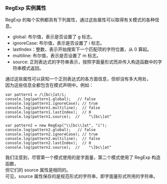 ### RegExp 实例属性

RegExp 的每个实例都具有下列属性，通过这些属性可以取得有关模式的各种信息。  

 - global: 布尔值，表示是否设置了 g 标志。
 - ignoreCase: 布尔值，表示是否设置了 i 标志。
 - lastIndex：整数，表示开始搜索下一个匹配项的字符位置，从 0 算起。
 - multiline: 布尔值，表示是否设置了 m 标志。
 - source: 正则表达式的字符串表示，按照字面量形式而非传入构造函数中的字符串模式返回。

通过这些属性可以获知一个正则表达式的各方面信息，但却没有多大用处，  
因为这些信息全都包含在模式声明中。例如：

	var pattern1 = /\[bc\]at/i;
    console.log(pattern1.global);   // false
    console.log(pattern1.ignoreCase); // true
    console.log(pattern1.multiline);  // false
    console.log(pattern1.lastIndex);  // 0
    console.log(pattern1.source);  //    "\[bc\]at"

    var pattern2 = new RegExp("\\[bc\\]at", "i");
    console.log(pattern2.global);   // false
    console.log(pattern2.ignoreCase); // true
    console.log(pattern2.multiline);  // false
    console.log(pattern2.lastIndex);  // 0
    console.log(pattern2.source);  //    "\[bc\]at"

我们注意到，尽管第一个模式使用的是字面量，第二个模式使用了 RegExp 构造函数，  
但它们的 source 属性是相同的。  
可见，source 属性保存的是规范形式的字符串，即字面量形式所用的字符串。

